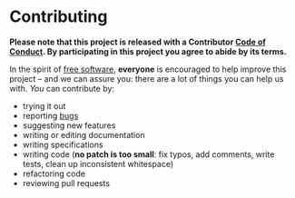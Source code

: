 # Contributing

**Please note that this project is released with a Contributor [Code of Conduct](CODE_OF_CONDUCT.md). By participating in this project you agree to abide by its terms.**

In the spirit of [free software](http://www.fsf.org/licensing/essays/free-sw.html), **everyone** is encouraged to help improve this project – and we can assure you: there are a lot of things you can help us with. *You* can contribute by:

* trying it out
* reporting [bugs](https://github.com/moonglum/issues/issues/new)
* suggesting new features
* writing or editing documentation
* writing specifications
* writing code (**no patch is too small**: fix typos, add comments, write tests, clean up inconsistent whitespace)
* refactoring code
* reviewing pull requests
